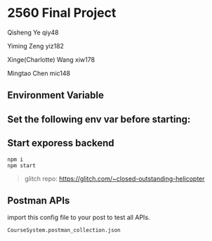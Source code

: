 # 2560 Final Project 

Qisheng Ye  qiy48

Yiming Zeng yiz182

Xinge(Charlotte) Wang xiw178

Mingtao Chen mic148

## Environment Variable

Set the following env var before starting:
- 

## Start exporess  backend

```
npm i
npm start
```
> glitch repo: https://glitch.com/~closed-outstanding-helicopter

## Postman APIs
import  this config file to your post to test all APIs.
```
CourseSystem.postman_collection.json
```


